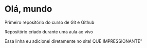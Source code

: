 # Olá, mundo
 Primeiro repositório do curso de Git e Github

 Repositório criado durante uma aula ao vivo

 Essa linha eu adicionei diretamente no site! QUE IMPRESSIONANTE"
